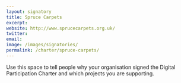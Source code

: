 ```yaml
---
layout: signatory
title: Spruce Carpets
excerpt: 
website: http://www.sprucecarpets.org.uk/
twitter: 
email: 
image: /images/signatories/
permalink: /charter/spruce-carpets/
---
```


Use this space to tell people why your organisation signed the Digital Participation Charter and which projects you are supporting.
